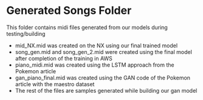 # Generated Songs Folder

This folder contains midi files generated from our models during testing/building

* mid_NX.mid was created on the NX using our final trained model
* song_gen.mid and song_gen_2.mid were created using the final model after completion of the training in AWS
* piano_midi.mid was created using the LSTM approach from the Pokemon article
* gan_piano_final.mid was created using the GAN code of the Pokemon article with the maestro dataset
* The rest of the files are samples generated while building our gan model

